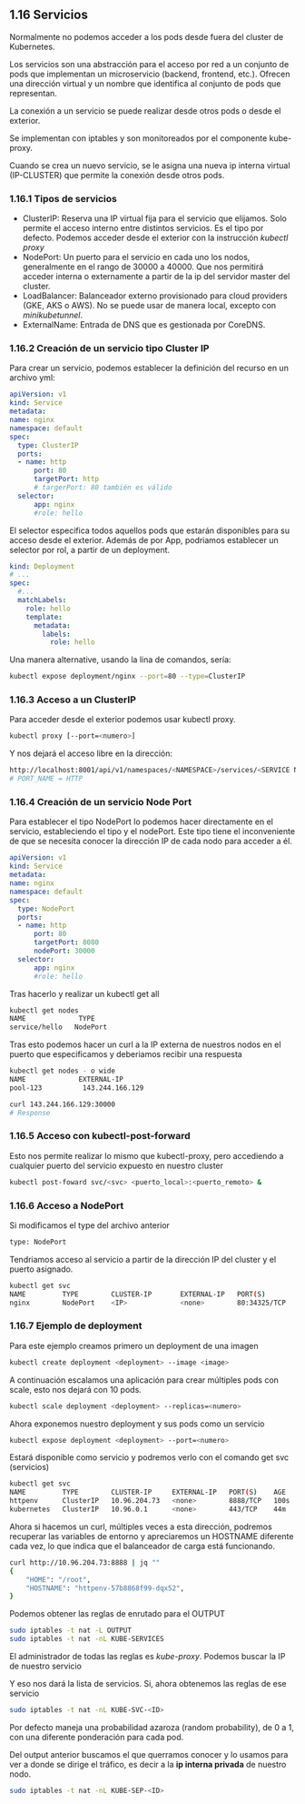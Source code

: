 ## 1.16 Servicios

Normalmente no podemos acceder a los pods desde fuera del cluster de Kubernetes.

Los servicios son una abstracción para el acceso por red a un conjunto de pods que
implementan un microservicio (backend, frontend, etc.). Ofrecen una dirección
virtual y un nombre que identifica al conjunto de pods que representan.

La conexión a un servicio se puede realizar desde otros pods o desde el
exterior.

Se implementan con iptables y son monitoreados por el componente kube-proxy.

Cuando se crea un nuevo servicio, se le asigna una nueva ip interna virtual
(IP-CLUSTER) que permite la conexión desde otros pods.

### 1.16.1 Tipos de servicios

-   ClusterIP: Reserva una IP virtual fija para el servicio que elijamos. Solo
    permite el acceso interno entre distintos servicios. Es el tipo por defecto.
    Podemos acceder desde el exterior con la instrucción *kubectl proxy*
-   NodePort: Un puerto para el servicio en cada uno los nodos, generalmente en
    el rango de 30000 a 40000. Que nos permitirá acceder interna o externamente
    a partir de la ip del servidor master del cluster.
-   LoadBalancer: Balanceador externo provisionado para cloud providers (GKE,
    AKS o AWS). No se puede usar de manera local, excepto con *minikubetunnel*.
-   ExternalName: Entrada de DNS que es gestionada por CoreDNS.

### 1.16.2 Creación de un servicio tipo Cluster IP

Para crear un servicio, podemos establecer la definición del recurso en un
archivo yml:

``` yml
apiVersion: v1
kind: Service
metadata:
name: nginx
namespace: default
spec:
  type: ClusterIP
  ports:
  - name: http
      port: 80
      targetPort: http
      # targerPort: 80 también es válido
  selector:
      app: nginx
      #role: hello
```

El selector especifica todos aquellos pods que estarán disponibles para su acceso desde el exterior. Además de por
App, podriamos establecer un selector por rol, a partir de un deployment.

``` yml
kind: Deployment
# ...
spec:
  #...
  matchLabels:
    role: hello
    template:
      metadata:
        labels:
          role: hello
```

Una manera alternative, usando la lina de comandos, sería:

```bash
kubectl expose deployment/nginx --port=80 --type=ClusterIP
```

### 1.16.3 Acceso a un ClusterIP

Para acceder desde el exterior podemos usar kubectl proxy.

```bash
kubectl proxy [--port=<numero>]
```

Y nos dejará el acceso libre en la dirección:

```bash
http://localhost:8001/api/v1/namespaces/<NAMESPACE>/services/<SERVICE NAME>:<PORT NAME>/proxy/
# PORT_NAME = HTTP
```

### 1.16.4 Creación de un servicio Node Port

Para establecer el tipo NodePort lo podemos hacer directamente en el servicio, estableciendo el tipo y el nodePort. Este tipo tiene el inconveniente de que se necesita conocer la dirección IP de cada nodo para acceder a él.

``` yml
apiVersion: v1
kind: Service
metadata:
name: nginx
namespace: default
spec:
  type: NodePort
  ports:
  - name: http
      port: 80
      targetPort: 8080
      nodePort: 30000
  selector:
      app: nginx
      #role: hello
```

Tras hacerlo y realizar un kubectl get all

```bash
kubectl get nodes
NAME             TYPE
service/hello   NodePort
```

Tras esto podemos hacer un curl a la IP externa de nuestros nodos en el puerto que especificamos y deberiamos recibir una respuesta

```bash
kubectl get nodes - o wide
NAME             EXTERNAL-IP
pool-123          143.244.166.129

curl 143.244.166.129:30000
# Response
```

### 1.16.5 Acceso con kubectl-post-forward

Esto nos permite realizar lo mismo que kubectl-proxy, pero accediendo a
cualquier puerto del servicio expuesto en nuestro cluster

```bash
kubectl post-foward svc/<svc> <puerto_local>:<puerto_remoto> &
```

### 1.16.6 Acceso a NodePort

Si modificamos el type del archivo anterior

```bash
type: NodePort
```

Tendriamos acceso al servicio a partir de la dirección IP del cluster y el
puerto asignado.

```bash
kubectl get svc
NAME         TYPE        CLUSTER-IP       EXTERNAL-IP   PORT(S)        AGE
nginx        NodePort    <IP>             <none>        80:34325/TCP   3h
```

### 1.16.7 Ejemplo de deployment

Para este ejemplo creamos primero un deployment de una imagen

```bash
kubectl create deployment <deployment> --image <image>
```

A continuación escalamos una aplicación para crear múltiples pods con scale,
esto nos dejará con 10 pods.

```bash
kubectl scale deployment <deployment> --replicas=<numero>
```

Ahora exponemos nuestro deployment y sus pods como un servicio

```bash
kubectl expose deployment <deployment> --port=<numero>
```

Estará disponible como servicio y podremos verlo con el comando get svc
(servicios)

```bash
kubectl get svc
NAME         TYPE        CLUSTER-IP     EXTERNAL-IP   PORT(S)    AGE
httpenv      ClusterIP   10.96.204.73   <none>        8888/TCP   100s
kubernetes   ClusterIP   10.96.0.1      <none>        443/TCP    44m
```

Ahora si hacemos un curl, múltiples veces a esta dirección, podremos recuperar
las variables de entorno y apreciaremos un HOSTNAME diferente cada vez, lo que
indica que el balanceador de carga está funcionando.

```bash
curl http://10.96.204.73:8888 | jq ""
{
    "HOME": "/root",
    "HOSTNAME": "httpenv-57b8868f99-dqx52",
}
```

Podemos obtener las reglas de enrutado para el OUTPUT

```bash
sudo iptables -t nat -L OUTPUT
sudo iptables -t nat -nL KUBE-SERVICES
```

El administrador de todas las reglas es *kube-proxy*. Podemos buscar la IP de
nuestro servicio

Y eso nos dará la lista de servicios. Si, ahora obtenemos las reglas de ese
servicio

```bash
sudo iptables -t nat -nL KUBE-SVC-<ID>
```

Por defecto maneja una probabilidad azaroza (random probability), de 0 a 1, con
una diferente ponderación para cada pod.

Del output anterior buscamos el que querramos conocer y lo usamos para ver a
donde se dirige el tráfico, es decir a la **ip interna privada** de nuestro
nodo.

```bash
sudo iptables -t nat -nL KUBE-SEP-<ID>
```

